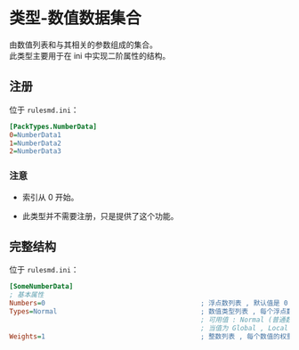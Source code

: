 # 类型-数值数据集合

由数值列表和与其相关的参数组成的集合。  
此类型主要用于在 ini 中实现二阶属性的结构。



## 注册

位于 `rulesmd.ini`：

```ini
[PackTypes.NumberData]
0=NumberData1
1=NumberData2
2=NumberData3
```

### 注意

* 索引从 0 开始。

* 此类型并不需要注册，只是提供了这个功能。



## 完整结构

位于 `rulesmd.ini`：

```ini
[SomeNumberData]
; 基本属性
Numbers=0                                       ; 浮点数列表 , 默认值是 0
Types=Normal                                    ; 数值类型列表 , 每个浮点数的具体含义 , 默认值是 Normal (不区分大小写)
                                                ; 可用值 : Normal (普通数值) , Global (全局变量) , Local (局部变量) , House (指定的作战方局部变量)
                                                ; 当值为 Global , Local , House 时 , Numbers 中对应的数值会作为索引 (去尾转为整数) 来取出相应的变量的值 , 变量不存在时取出它们的默认值 0
Weights=1                                       ; 整数列表 , 每个数值的权重 , 此属性并不总是发挥效果 , 小于 1 视为 1 处理 , 默认值是 1
```